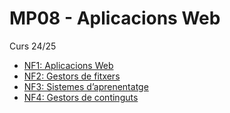 # MP08 - Aplicacions Web
Curs 24/25

- [NF1: Aplicacions Web](nf1/readme.md)
- [NF2: Gestors de fitxers]()
- [NF3: Sistemes d’aprenentatge]()
- [NF4: Gestors de continguts]()


